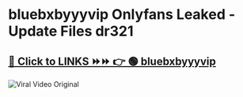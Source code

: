 
 # bluebxbyyyvip Onlyfans Leaked - Update Files dr321

## <h2><a href="https://clipsfans.com/bluebxbyyyvip&ref=git">🔗 Click to LINKS ⏩⏩ 👉 🟢 bluebxbyyyvip </a></h2>

<a href="https://clipsfans.com/bluebxbyyyvip&ref=git" rel="nofollow" data-target="animated-image.originalLink"><img src="https://i.ibb.co.com/xMMVF88/686577567.gif" alt="Viral Video Original" style="max-width: 100%; display: inline-block;" data-target="animated-image.originalImage"></a>


